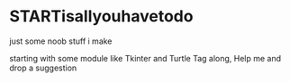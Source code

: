 # STARTisallyouhavetodo
just some noob stuff i make

starting with some module like Tkinter and Turtle
Tag along, Help me and drop a suggestion
